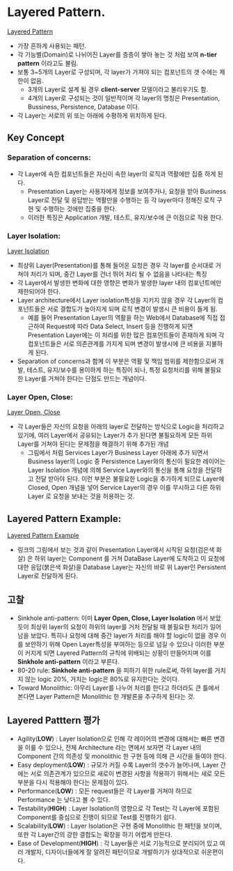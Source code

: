 # Layered Pattern.
[Layered Pattern](https://www.safaribooksonline.com/library/view/software-architecture-patterns/9781491971437/assets/sapr_0101.png)
- 가장 흔하게 사용되는 패턴.
- 각 기능별(Domain)로 나뉘어진 Layer를 층층이 쌓아 놓는 것 처럼 보여
**n-tier pattern** 이라고도 불림.
- 보통 3~5개의 Layer로 구성되며, 각 layer가 가져야 되는 컴포넌트의 갯
수에는 제한이 없음.
    - 3개의 Layer로 설계 될 경우 **client-server** 모델이라고
    불리우기도 함.
    - 4개의 Layer로 구성되는 것이 일반적이며 각 layer의 명칭은
    Presentation, Bussiness, Persistence, Database 이다.
- 각 Layer는 서로의 위 또는 아래에 수평하게 위치하게 된다.
## Key Concept
### Separation of concerns:
- 각 Layer에 속한 컴포넌트들은 자신이 속한 layer의 로직과 역활에만 집중
하게 된다.
    - Presentation Layer는 사용자에게 정보를 보여주거나, 요청을 받아
    Business Layer로 전달 및 응답받는 역활만을 수행하는 등 각 layer마다
    정해진 로직 구현 및 수행하는 것에만 집중을 한다.
    - 이러한 특징은 Application 개발, 테스트, 유지/보수에 큰 이점으로 작용
    한다.
### Layer Isolation:
[Layer Isolation](https://www.safaribooksonline.com/library/view/software-architecture-patterns/9781491971437/assets/sapr_0102.png)
- 최상위 Layer(Presentation)를 통해 들어온 요청은 경우 각 layer를
순서대로 거쳐야 처리가 되며, 중간 Layer를 건너 뛰어 처리 될 수 없음을
나타내는 특징
- 각 Layer에서 발생한 변화에 대한 영향은 변화가 발생한 layer 내의
컴포넌트에만 제한되어야 한다.
- Layer architecture에서 Layer isolation특성을 지키지 않을 경우 
각 Layer의 컴포넌트들은 서로 결합도가 높아지게 되며 로직 변경이 발생시
큰 비용이 들게 됨.
    - 예를 들어 Presentation Layer의 역활을 하는 Web에서 Database에
    직접 접근하여 Request에 따라 Data Select, Insert 등을 진행하게 되면
    Presentation Layer에는 이 처리를 위한 많은 컴포먼트들이 존재하게 되며
    각 컴포넌트들은 서로 의존관계를 가지게 되며 변경이 발생시에 큰 비용을
    지불하게 된다.
- Separation of concerns과 함께 이 부분은 역활 및 책임 범위를 제한함으로써
개발, 테스트, 유지/보수를 용이하게 하는 특징이 되나, 특정 요청처리를 위해
불필요한 Layer를 거쳐야 한다는 단점도 만드는 개념이다.
### Layer Open, Close:
[Layer Open, Close](https://www.safaribooksonline.com/library/view/software-architecture-patterns/9781491971437/assets/sapr_0103.png)
-  각 Layer들은 자신의 요청을 아래의 layer로 전달하는 방식으로 Logic을
처리하고 있기에, 여러 Layer에서 공유되는 Layer가 추가 된다면  불필요하게
모든 하위 Layer를 거쳐야 된다는 문제점을 해결하기 위해 추가된 개념
    - 그림에서 처럼 Services Layer가 Business Layer 아래에 추가 되면서
    Business layer의 Logic 중 Persistence Layer와의 통신이 필요한 레이어는
    Layer Isolation 개념에 의해 Service Layer와의 통신을 통해 요청을 전달하고
    전달 받아야 된다. 이런 부분은 불필요한 Logic을 추가하게 되므로 Layer에
    Closed, Open 개념을 넣어 Service Layer의 경우 이를 무시하고 다른 하위 Layer
    로 요청을 보내는 것을 허용하는 것.
## Layered Pattern Example:
[Layered Pattern Example](https://www.safaribooksonline.com/library/view/software-architecture-patterns/9781491971437/assets/sapr_0104.png)
- 링크의 그림에서 보는 것과 같이 Presentation Layer에서 시작된 요청(검은색 화살)
은 하위 layer는 Component 를 거쳐 DataBase Layer에 도착하고 이 요청에 대한
응답(붉은색 화살)을 Database Layer는 자신의 바로 위 Layer인 Persistent Layer로
전달하게 된다.
## 고찰
- Sinkhole anti-pattern: 이미 **Layer Open, Close, Layer Isolation** 에서 보았듯이
최상위 layer의 요청이 하위의 layer를 거처 전달될 때 불필요한 처리가 일어
남을 보았다. 특히나 요청에 대해 중간 layer가 처리를 해야 할 logic이 없을 경우
이를 보안하기 위해 Open Layer특성을 부여하는 등으로 넘길 수 있으나 이러한
부분이 커지게 되면 Layered Pattern의 규칙에 위배되는 상황이 만들어지며 이를
**Sinkhole anti-pattern** 이라고 부른다.
- 80-20 rule: **Sinkhole anti-pattern** 을 피하기 위한 rule로써, 하위
layer를 거치지 않는 logic 20%, 거치는 logic은 80%로 유지한다는 것이다.
- Toward Monolithic: 아무리 Layer를 나누어 처리를 한다고 하더라도 큰
틀에서 본다면 Layer Pattern은 Monolithic 한 개발론을 추구하게 된다는 것.
## Layered Patttern 평가
- Agility(**LOW**) : Layer Isolation으로 인해 각 레이어의 변경에 대해서는 빠른
변경을 이룰 수 있으나, 전체 Architecture 라는 면에서 보자면 각 Layer 내의
Component 간의 의존성 및 monolithic 한 구현 등에 의해 큰 시간을 들여야 한다.
- Easy deployment(**LOW**) : 규모가 커질 수록 Layer의 갯수가 늘어나며, Layer
간에는 서로 의존관계가 있으므로 새로이 변경된 사항을 적용하기 위해서는
새로 모든 부분을 다시 적용해야 한다는 문제점이 있다.
- Performance(**LOW**) : 모든 request들은 각 Layer를 거쳐야 하므로 Performance
는 낮다고 볼 수 있다.
- Testability(**HIGH**) : Layer Isolation의 영향으로 각 Test는 각 Layer에
포함된 Component를 중심으로 진행이 되므로 Test를 진행하기 쉽다.
- Scalability(**LOW**) : Layer Isolation은 구현 중에 Monolithic 한 패턴을
보이며, 또한 각 Layer간의 강한 결합도는 확장을 하기 어렵게 만든다.
- Ease of Development(**HIGH**) : 각 Layer들은 서로 기능적으로 분리되어 있고
여러 개발자, 디자이너들에게 잘 알려진 패턴이므로 개발하기가 상대적으로
쉬운편이다.


